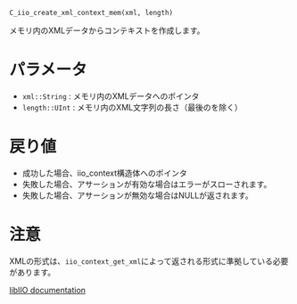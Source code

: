 ```
C_iio_create_xml_context_mem(xml, length)
```

メモリ内のXMLデータからコンテキストを作成します。

# パラメータ

  * `xml::String` : メモリ内のXMLデータへのポインタ
  * `length::UInt` : メモリ内のXML文字列の長さ（最後の を除く）

# 戻り値

  * 成功した場合、iio_context構造体へのポインタ
  * 失敗した場合、アサーションが有効な場合はエラーがスローされます。
  * 失敗した場合、アサーションが無効な場合はNULLが返されます。

# 注意

XMLの形式は、`iio_context_get_xml`によって返される形式に準拠している必要があります。

[libIIO documentation](https://analogdevicesinc.github.io/libiio/master/libiio/group__Context.html#gabaa848ca554af5723a44b9b7fd0ba6a3)
